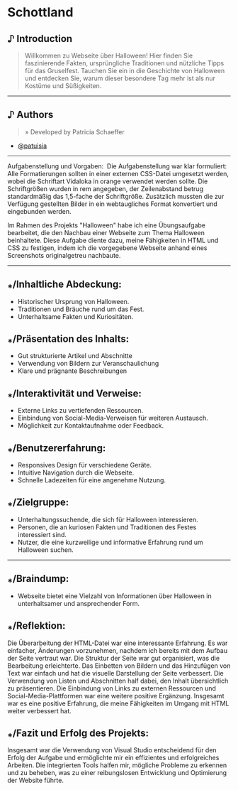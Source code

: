 # Schottland


## ♪ Introduction
> Willkommen zu Webseite über Halloween! Hier finden Sie faszinierende Fakten, ursprüngliche Traditionen und nützliche Tipps für das Gruselfest. Tauchen Sie ein in die Geschichte von Halloween und entdecken Sie, warum dieser besondere Tag mehr ist als nur Kostüme und Süßigkeiten.

___

## ♪ Authors
> » Developed by Patricia Schaeffer

- [@patuisia](https://www.github.com/patuisia)

___

Aufgabenstellung und Vorgaben:  Die Aufgabenstellung war klar formuliert: Alle Formatierungen sollten in einer externen CSS-Datei umgesetzt werden, wobei die Schriftart Vidaloka in orange verwendet werden sollte. Die Schriftgrößen wurden in rem angegeben, der Zeilenabstand betrug standardmäßig das 1,5-fache der Schriftgröße. Zusätzlich mussten die zur Verfügung gestellten Bilder in ein webtaugliches Format konvertiert und eingebunden werden.

Im Rahmen des Projekts "Halloween" habe ich eine Übungsaufgabe bearbeitet, die den Nachbau einer Webseite zum Thema Halloween beinhaltete. Diese Aufgabe diente dazu, meine Fähigkeiten in HTML und CSS zu festigen, indem ich die vorgegebene Webseite anhand eines Screenshots originalgetreu nachbaute.
___

## ⁎/Inhaltliche Abdeckung:
- Historischer Ursprung von Halloween.
- Traditionen und Bräuche rund um das Fest.
- Unterhaltsame Fakten und Kuriositäten.

## ⁎/Präsentation des Inhalts:
- Gut strukturierte Artikel und Abschnitte
- Verwendung von Bildern zur Veranschaulichung
- Klare und prägnante Beschreibungen

## ⁎/Interaktivität und Verweise:
- Externe Links zu vertiefenden Ressourcen.
- Einbindung von Social-Media-Verweisen für weiteren Austausch.
- Möglichkeit zur Kontaktaufnahme oder Feedback.

## ⁎/Benutzererfahrung:
- Responsives Design für verschiedene Geräte.
- Intuitive Navigation durch die Webseite.
- Schnelle Ladezeiten für eine angenehme Nutzung.

## ⁎/Zielgruppe:
- Unterhaltungssuchende, die sich für Halloween interessieren.
- Personen, die an kuriosen Fakten und Traditionen des Festes interessiert sind.
- Nutzer, die eine kurzweilige und informative Erfahrung rund um Halloween suchen.

___

## ⁎/Braindump:
- Webseite bietet eine Vielzahl von Informationen über Halloween in unterhaltsamer und ansprechender Form.

## ⁎/Reflektion: 

Die Überarbeitung der HTML-Datei war eine interessante Erfahrung. Es war einfacher, Änderungen vorzunehmen, nachdem ich bereits mit dem Aufbau der Seite vertraut war. Die Struktur der Seite war gut organisiert, was die Bearbeitung erleichterte. Das Einbetten von Bildern und das Hinzufügen von Text war einfach und hat die visuelle Darstellung der Seite verbessert. Die Verwendung von Listen und Abschnitten half dabei, den Inhalt übersichtlich zu präsentieren. Die Einbindung von Links zu externen Ressourcen und Social-Media-Plattformen war eine weitere positive Ergänzung. Insgesamt war es eine positive Erfahrung, die meine Fähigkeiten im Umgang mit HTML weiter verbessert hat.

## ⁎/Fazit und Erfolg des Projekts:
Insgesamt war die Verwendung von Visual Studio entscheidend für den Erfolg der Aufgabe und ermöglichte mir ein effizientes und erfolgreiches Arbeiten. Die integrierten Tools halfen mir, mögliche Probleme zu erkennen und zu beheben, was zu einer reibungslosen Entwicklung und Optimierung der Website führte.
